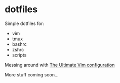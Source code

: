 # dotfiles

Simple dotfiles for:
- vim
- tmux
- bashrc
- zshrc
- scripts

Messing around with [The Ultimate Vim configuration](https://github.com/amix/vimrc)

More stuff coming soon...
